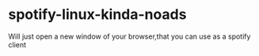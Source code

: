 # spotify-linux-kinda-noads
Will just open a new window of your browser,that you can use as a spotify client
